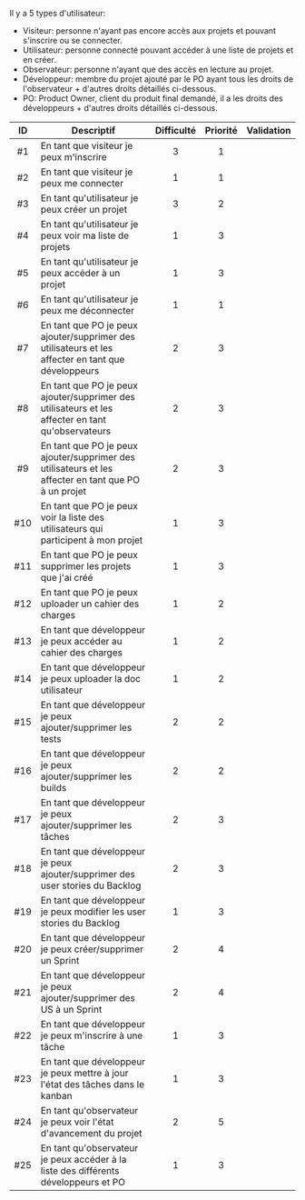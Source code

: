Il y a 5 types d'utilisateur:
* Visiteur: personne n'ayant pas encore accès aux projets et pouvant s'inscrire ou se connecter.
* Utilisateur: personne connecté pouvant accéder à une liste de projets et en créer.
* Observateur: personne n'ayant que des accès en lecture au projet.
* Développeur: membre du projet ajouté par le PO ayant tous les droits de l'observateur + d'autres droits détaillés ci-dessous.
* PO: Product Owner, client du produit final demandé, il a les droits des développeurs + d'autres droits détaillés ci-dessous.


| ID |Descriptif    | Difficulté    | Priorité      | Validation        |
| :--:|------------ | :-------------: | :-------------: | :-------------: |
| #1 |En tant que visiteur je peux m'inscrire  | 3 | 1 | |
| #2 | En tant que visiteur je peux me connecter | 1 | 1 | |
| #3 | En tant qu'utilisateur je peux créer un projet | 3 | 2 | |
| #4 | En tant qu'utilisateur je peux voir ma liste de projets | 1 | 3 | |
| #5 | En tant qu'utilisateur je peux accéder à un projet | 1 | 3 | |
| #6 | En tant qu'utilisateur je peux me déconnecter | 1 | 1 | |
| #7 | En tant que PO je peux ajouter/supprimer des utilisateurs et les affecter en tant que développeurs | 2 | 3 | |
| #8 | En tant que PO je peux ajouter/supprimer des utilisateurs et les affecter en tant qu'observateurs | 2 | 3 | |
| #9 | En tant que PO je peux ajouter/supprimer des utilisateurs et les affecter en tant que PO à un projet | 2 | 3 | |
| #10 | En tant que PO je peux voir la liste des utilisateurs qui participent à mon projet | 1 | 3 | |
| #11 | En tant que PO je peux supprimer les projets que j'ai créé | 1 | 3 | |
| #12 | En tant que PO je peux uploader un cahier des charges | 1 | 2 | |
| #13 | En tant que développeur je peux accéder au cahier des charges | 1 | 2 | |
| #14 | En tant que développeur je peux uploader la doc utilisateur | 1 | 2 | |
| #15 | En tant que développeur je peux ajouter/supprimer les tests | 2 | 2 | |
| #16 | En tant que développeur je peux ajouter/supprimer les builds | 2 | 2 | |
| #17 | En tant que développeur je peux ajouter/supprimer les tâches | 2 | 3 | |
| #18 | En tant que développeur je peux ajouter/supprimer des user stories du Backlog | 2 | 3 | |
| #19 | En tant que développeur je peux modifier les user stories du Backlog | 1 | 3 | |
| #20 | En tant que développeur je peux créer/supprimer un Sprint | 2 | 4 | |
| #21 | En tant que développeur je peux ajouter/supprimer des US à un Sprint | 2 | 4 | |
| #22 | En tant que développeur je peux m'inscrire à une tâche | 1 | 3 | |
| #23 | En tant que développeur je peux mettre à jour l'état des tâches dans le kanban | 1 | 3 | |
| #24 | En tant qu'observateur je peux voir l'état d'avancement du projet | 2 | 5 | |
| #25 | En tant qu'observateur je peux accéder à la liste des différents développeurs et PO | 1 | 3 | |
